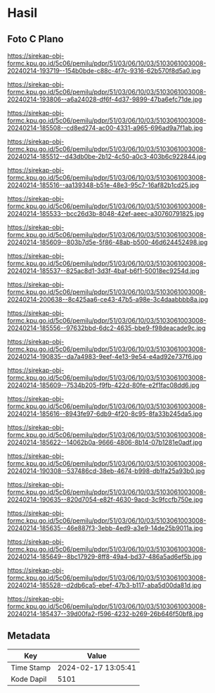 # Hasil

## Foto C Plano

https://sirekap-obj-formc.kpu.go.id/5c06/pemilu/pdpr/51/03/06/10/03/5103061003008-20240214-193719--154b0bde-c88c-4f7c-9316-62b570f8d5a0.jpg

https://sirekap-obj-formc.kpu.go.id/5c06/pemilu/pdpr/51/03/06/10/03/5103061003008-20240214-193806--a6a24028-df6f-4d37-9899-47ba6efc71de.jpg

https://sirekap-obj-formc.kpu.go.id/5c06/pemilu/pdpr/51/03/06/10/03/5103061003008-20240214-185508--cd8ed274-ac00-4331-a965-696ad9a7f1ab.jpg

https://sirekap-obj-formc.kpu.go.id/5c06/pemilu/pdpr/51/03/06/10/03/5103061003008-20240214-185512--d43db0be-2b12-4c50-a0c3-403b6c922844.jpg

https://sirekap-obj-formc.kpu.go.id/5c06/pemilu/pdpr/51/03/06/10/03/5103061003008-20240214-185516--aa139348-b51e-48e3-95c7-16af82b1cd25.jpg

https://sirekap-obj-formc.kpu.go.id/5c06/pemilu/pdpr/51/03/06/10/03/5103061003008-20240214-185533--bcc26d3b-8048-42ef-aeec-a30760791825.jpg

https://sirekap-obj-formc.kpu.go.id/5c06/pemilu/pdpr/51/03/06/10/03/5103061003008-20240214-185609--803b7d5e-5f86-48ab-b500-46d624452498.jpg

https://sirekap-obj-formc.kpu.go.id/5c06/pemilu/pdpr/51/03/06/10/03/5103061003008-20240214-185537--825ac8d1-3d3f-4baf-b6f1-50018ec9254d.jpg

https://sirekap-obj-formc.kpu.go.id/5c06/pemilu/pdpr/51/03/06/10/03/5103061003008-20240214-200638--8c425aa6-ce43-47b5-a98e-3c4daabbbb8a.jpg

https://sirekap-obj-formc.kpu.go.id/5c06/pemilu/pdpr/51/03/06/10/03/5103061003008-20240214-185556--97632bbd-6dc2-4635-bbe9-f98deacade9c.jpg

https://sirekap-obj-formc.kpu.go.id/5c06/pemilu/pdpr/51/03/06/10/03/5103061003008-20240214-190835--da7a4983-9eef-4e13-9e54-e4ad92e737f6.jpg

https://sirekap-obj-formc.kpu.go.id/5c06/pemilu/pdpr/51/03/06/10/03/5103061003008-20240214-185609--7534b205-f9fb-422d-80fe-e2f1fac08dd6.jpg

https://sirekap-obj-formc.kpu.go.id/5c06/pemilu/pdpr/51/03/06/10/03/5103061003008-20240214-185616--8943fe97-6db9-4f20-8c95-8fa33b245da5.jpg

https://sirekap-obj-formc.kpu.go.id/5c06/pemilu/pdpr/51/03/06/10/03/5103061003008-20240214-185622--14062b0a-9666-4806-8b14-07b1281e0adf.jpg

https://sirekap-obj-formc.kpu.go.id/5c06/pemilu/pdpr/51/03/06/10/03/5103061003008-20240214-190308--537486cd-38eb-4674-b998-db1fa25a93b0.jpg

https://sirekap-obj-formc.kpu.go.id/5c06/pemilu/pdpr/51/03/06/10/03/5103061003008-20240214-190635--820d7054-e82f-4630-9acd-3c9fccfb750e.jpg

https://sirekap-obj-formc.kpu.go.id/5c06/pemilu/pdpr/51/03/06/10/03/5103061003008-20240214-185635--46e887f3-3ebb-4ed9-a3e9-14de25b9011a.jpg

https://sirekap-obj-formc.kpu.go.id/5c06/pemilu/pdpr/51/03/06/10/03/5103061003008-20240214-185649--8bc17929-8ff8-49a4-bd37-486a5ad6ef5b.jpg

https://sirekap-obj-formc.kpu.go.id/5c06/pemilu/pdpr/51/03/06/10/03/5103061003008-20240214-185528--d2db6ca5-ebef-47b3-b117-aba5d00da81d.jpg

https://sirekap-obj-formc.kpu.go.id/5c06/pemilu/pdpr/51/03/06/10/03/5103061003008-20240214-185437--39d00fa2-f596-4232-b269-26b646f50bf8.jpg


## Metadata

| Key        | Value               |
| ---------- | ------------------- |
| Time Stamp | 2024-02-17 13:05:41 |
| Kode Dapil | 5101                |



